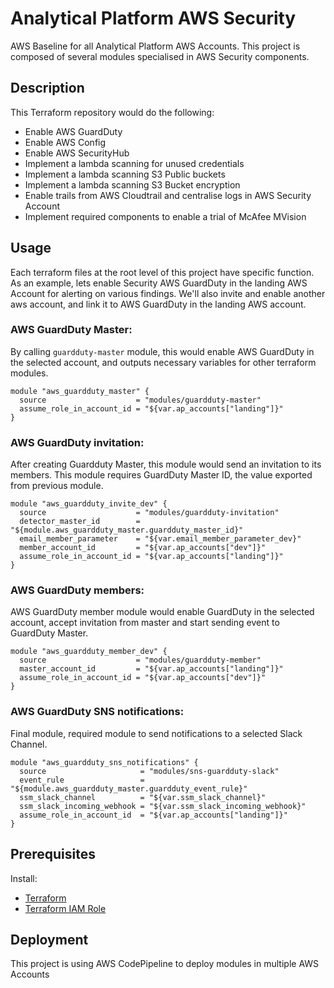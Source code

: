 # Analytical Platform AWS Security

AWS Baseline for all Analytical Platform AWS Accounts. This project is composed of several modules specialised in AWS Security components.

## Description

This Terraform repository would do the following:
* Enable AWS GuardDuty
* Enable AWS Config
* Enable AWS SecurityHub
* Implement a lambda scanning for unused credentials
* Implement a lambda scanning S3 Public buckets
* Implement a lambda scanning S3 Bucket encryption
* Enable trails from AWS Cloudtrail and centralise logs in AWS Security Account
* Implement required components to enable a trial of McAfee MVision


## Usage

Each terraform files at the root level of this project have specific function. As an example, lets enable Security AWS GuardDuty in the landing AWS Account for alerting on various findings. We'll also invite and enable another aws account, and link it to AWS GuardDuty in the landing AWS account.


### AWS GuardDuty Master:

By calling `guardduty-master` module, this would enable AWS GuardDuty in the selected account, and outputs necessary variables for other terraform modules.

```hcl
module "aws_guardduty_master" {
  source                    = "modules/guardduty-master"
  assume_role_in_account_id = "${var.ap_accounts["landing"]}"
}
```

### AWS GuardDuty invitation:

After creating Guardduty Master, this module would send an invitation to its members. This module requires GuardDuty Master ID, the value exported from previous module.  

```hcl
module "aws_guardduty_invite_dev" {
  source                    = "modules/guardduty-invitation"
  detector_master_id        = "${module.aws_guardduty_master.guardduty_master_id}"
  email_member_parameter    = "${var.email_member_parameter_dev}"
  member_account_id         = "${var.ap_accounts["dev"]}"
  assume_role_in_account_id = "${var.ap_accounts["landing"]}"
}
```

### AWS GuardDuty members:

AWS GuardDuty member module would enable GuardDuty in the selected account, accept invitation from master and start sending event to GuardDuty Master.

```hcl
module "aws_guardduty_member_dev" {
  source                    = "modules/guardduty-member"
  master_account_id         = "${var.ap_accounts["landing"]}"
  assume_role_in_account_id = "${var.ap_accounts["dev"]}"
}
```

### AWS GuardDuty SNS notifications:

Final module, required module to send notifications to a selected Slack Channel.

```hcl
module "aws_guardduty_sns_notifications" {
  source                     = "modules/sns-guardduty-slack"
  event_rule                 = "${module.aws_guardduty_master.guardduty_event_rule}"
  ssm_slack_channel          = "${var.ssm_slack_channel}"
  ssm_slack_incoming_webhook = "${var.ssm_slack_incoming_webhook}"
  assume_role_in_account_id  = "${var.ap_accounts["landing"]}"
}
```

## Prerequisites

Install:
- [Terraform](https://www.terraform.io/docs/)
- [Terraform IAM Role](https://github.com/ministryofjustice/analytical-platform-iam)


## Deployment

This project is using AWS CodePipeline to deploy modules in multiple AWS Accounts
